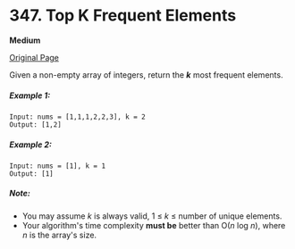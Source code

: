 # 347. Top K Frequent Elements

**Medium**

[Original Page](https://leetcode.com/problems/top-k-frequent-elements/)

Given a non-empty array of integers, return the ***k*** most frequent elements.

##### Example 1:
```
Input: nums = [1,1,1,2,2,3], k = 2
Output: [1,2]
```

##### Example 2:
```
Input: nums = [1], k = 1
Output: [1]
```

##### Note:
- You may assume *k* is always valid, 1 ≤ *k* ≤ number of unique elements.
- Your algorithm's time complexity **must be** better than O(*n* log *n*), where *n* is the array's size.
